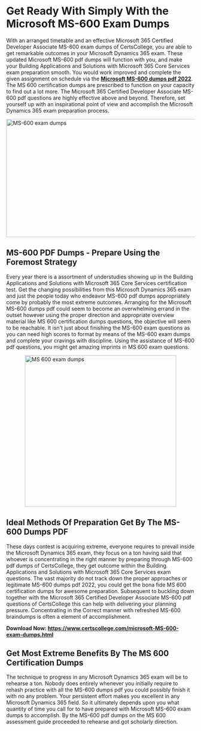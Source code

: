 <h1><strong>Get Ready With Simply With the Microsoft MS-600 Exam Dumps&nbsp;</strong></h1>
<p><span style="font-weight: 400;">With an arranged timetable and an effective Microsoft 365 Certified Developer Associate MS-600 exam dumps of CertsCollege, you are able to get remarkable outcomes in your Microsoft Dynamics 365 exam. These updated Microsoft MS-600 pdf dumps will function with you, and make your Building Applications and Solutions with Microsoft 365 Core Services exam preparation smooth. You would work improved and complete the given assignment on schedule via the <strong><a href="https://www.certscollege.com/microsoft-MS-600-exam-dumps.html">Microsoft MS-600 dumps pdf 2022</a></strong>. The MS 600 certification dumps are prescribed to function on your capacity to find out a lot more. The Microsoft 365 Certified Developer Associate MS-600 pdf questions are highly effective above and beyond. Therefore, set yourself up with an inspirational point of view and accomplish the Microsoft Dynamics 365 exam preparation process.&nbsp;</span></p>
<p><span style="font-weight: 400;"><img style="display: block; margin-left: auto; margin-right: auto;" src="https://i.ibb.co/CPDK3ps/Yellow-and-Blue-Initiative-Blog-Banner.png" alt="MS-600 exam dumps" width="559" height="315" /></span></p>
<h2><strong>MS-600 PDF Dumps - Prepare Using the Foremost Strategy</strong></h2>
<p><span style="font-weight: 400;">Every year there is a assortment of understudies showing up in the Building Applications and Solutions with Microsoft 365 Core Services certification test. Get the changing possibilities from this Microsoft Dynamics 365 exam and just the people today who endeavor MS-600 pdf dumps appropriately come by probably the most extreme outcomes. Arranging for the Microsoft MS-600 dumps pdf could seem to become an overwhelming errand in the outset however using the proper direction and appropriate overview material like MS 600 certification dumps questions, the objective will seem to be reachable. It isn't just about finishing the MS-600 exam questions as you can need high scores to format by means of the MS-600 exam dumps and complete your cravings with discipline. Using the assistance of MS-600 pdf questions, you might get amazing imprints in MS 600 exam questions.</span></p>
<p><span style="font-weight: 400;"><a href="https://tinyurl.com/y8rerscc"><img style="display: block; margin-left: auto; margin-right: auto;" src="https://i.ibb.co/9tMrhdY/Teacher-Appreciation-Invitation.png" alt="MS 600 exam dumps " width="404" height="404" /></a></span></p>
<h2><strong>Ideal Methods Of Preparation Get By The MS-600 Dumps PDF</strong></h2>
<p><span style="font-weight: 400;">These days contest is acquiring extreme, everyone requires to prevail inside the Microsoft Dynamics 365 exam, they focus on a ton having said that whoever is concentrating in the right manner by preparing through MS-600 pdf dumps of CertsCollege, they get outcome within the Building Applications and Solutions with Microsoft 365 Core Services exam questions. The vast majority do not track down the proper approaches or legitimate MS-600 dumps pdf 2022, you could get the bona fide MS 600 certification dumps for awesome preparation. Subsequent to buckling down together with the Microsoft 365 Certified Developer Associate MS-600 pdf questions of CertsCollege this can help with delivering your planning pressure. Concentrating in the Correct manner with refreshed MS-600 braindumps is often a element of accomplishment.</span></p>
<p><span style="font-weight: 400;"><strong>Download Now: <a href="https://www.certscollege.com/microsoft-MS-600-exam-dumps.html">https://www.certscollege.com/microsoft-MS-600-exam-dumps.html</a></strong></span></p>
<h2><strong>Get Most Extreme Benefits By The MS 600 Certification Dumps</strong></h2>
<p><span style="font-weight: 400;">The technique to progress in any Microsoft Dynamics 365 exam will be to rehearse a ton. Nobody does entirely whenever you initially require to rehash practice with all the MS-600 dumps pdf you could possibly finish it with no any problem. Your persistent effort makes you excellent in any Microsoft Dynamics 365 field. So it ultimately depends upon you what quantity of time you call for to have prepared with Microsoft MS-600 exam dumps to accomplish. By the MS-600 pdf dumps on the MS 600 assessment guide proceeded to rehearse and got scholarly direction.</span></p>
